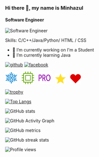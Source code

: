 ### Hi there 👋, my name is Minhazul
#### Software Engineer 
![Software Engineer ](https://encrypted-tbn0.gstatic.com/images?q=tbn:ANd9GcTo-i82kdgVUg0fTJU07_ir8LnOGUuAvF4QzLFZFK3A6-Gso322zo5VMo6FVDIR3SiIihg&usqp=CAU)


Skills: C/C++/Java/Python/ HTML / CSS

- 🔭 I’m currently working on I'm a Student 
- 🌱 I’m currently learning Java 


[<img src='https://cdn.jsdelivr.net/npm/simple-icons@3.0.1/icons/github.svg' alt='github' height='40'>](https://github.com/Minhazul213)  [<img src='https://cdn.jsdelivr.net/npm/simple-icons@3.0.1/icons/facebook.svg' alt='facebook' height='40'>](https://www.facebook.com/Minhazul3689)  

<a href='https://archiveprogram.github.com/'><img src='https://raw.githubusercontent.com/acervenky/animated-github-badges/master/assets/acbadge.gif' width='40' height='40'></a> <a href='https://docs.github.com/en/developers'><img src='https://raw.githubusercontent.com/acervenky/animated-github-badges/master/assets/devbadge.gif' width='40' height='40'></a> <a href='https://github.com/pricing'><img src='https://raw.githubusercontent.com/acervenky/animated-github-badges/master/assets/pro.gif' width='40' height='40'></a> <a href='https://stars.github.com/'><img src='https://raw.githubusercontent.com/acervenky/animated-github-badges/master/assets/starbadge.gif' width='35' height='35'></a> <a href='https://docs.github.com/en/github/supporting-the-open-source-community-with-github-sponsors'><img src='https://raw.githubusercontent.com/acervenky/animated-github-badges/master/assets/sponsorbadge.gif' width='35' height='35'></a> 

[![trophy](https://github-profile-trophy.vercel.app/?username=Minhazul213)](https://github.com/ryo-ma/github-profile-trophy)

[![Top Langs](https://github-readme-stats.vercel.app/api/top-langs/?username=Minhazul213)](https://github.com/anuraghazra/github-readme-stats)

![GitHub stats](https://github-readme-stats.vercel.app/api?username=Minhazul213&show_icons=true&count_private=true)  

![GitHub Activity Graph](https://activity-graph.herokuapp.com/graph?username=Minhazul213)  

![GitHub metrics](https://metrics.lecoq.io/Minhazul213)  

![GitHub streak stats](https://streak-stats.demolab.com/?user=Minhazul213)  

![Profile views](https://gpvc.arturio.dev/Minhazul213)  

